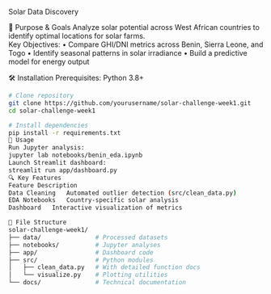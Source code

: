 Solar Data Discovery

 🎯 Purpose & Goals
Analyze solar potential across West African countries to identify optimal locations for solar farms.  
Key Objectives:
•	Compare GHI/DNI metrics across Benin, Sierra Leone, and Togo
•	Identify seasonal patterns in solar irradiance
•	Build a predictive model for energy output

🛠 Installation
Prerequisites:  Python 3.8+  
```bash
# Clone repository
git clone https://github.com/yourusername/solar-challenge-week1.git
cd solar-challenge-week1

# Install dependencies
pip install -r requirements.txt
🚀 Usage
Run Jupyter analysis:
jupyter lab notebooks/benin_eda.ipynb
Launch Streamlit dashboard:
streamlit run app/dashboard.py
🔍 Key Features
Feature	Description
Data Cleaning	Automated outlier detection (src/clean_data.py)
EDA Notebooks	Country-specific solar analysis
Dashboard	Interactive visualization of metrics

📂 File Structure
solar-challenge-week1/
├── data/               # Processed datasets
├── notebooks/          # Jupyter analyses
├── app/                # Dashboard code
├── src/                # Python modules
│   ├── clean_data.py   # With detailed function docs
│   └── visualize.py    # Plotting utilities
└── docs/               # Technical documentation
